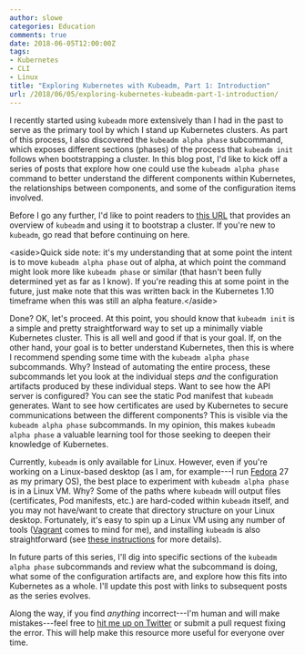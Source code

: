 ```yaml
---
author: slowe
categories: Education
comments: true
date: 2018-06-05T12:00:00Z
tags:
- Kubernetes
- CLI
- Linux
title: "Exploring Kubernetes with Kubeadm, Part 1: Introduction"
url: /2018/06/05/exploring-kubernetes-kubeadm-part-1-introduction/
---
```


I recently started using `kubeadm` more extensively than I had in the past to serve as the primary tool by which I stand up Kubernetes clusters. As part of this process, I also discovered the `kubeadm alpha phase` subcommand, which exposes different sections (phases) of the process that `kubeadm init` follows when bootstrapping a cluster. In this blog post, I'd like to kick off a series of posts that explore how one could use the `kubeadm alpha phase` command to better understand the different components within Kubernetes, the relationships between components, and some of the configuration items involved.<!--more-->

Before I go any further, I'd like to point readers to [this URL][link-1] that provides an overview of `kubeadm` and using it to bootstrap a cluster. If you're new to `kubeadm`, go read that before continuing on here.

&lt;aside&gt;Quick side note: it's my understanding that at some point the intent is to move `kubeadm alpha phase` out of alpha, at which point the command might look more like `kubeadm phase` or similar (that hasn't been fully determined yet as far as I know). If you're reading this at some point in the future, just make note that this was written back in the Kubernetes 1.10 timeframe when this was still an alpha feature.&lt;/aside&gt;

Done? OK, let's proceed. At this point, you should know that `kubeadm init` is a simple and pretty straightforward way to set up a minimally viable Kubernetes cluster. This is all well and good if that is your goal. If, on the other hand, your goal is to better understand Kubernetes, then this is where I recommend spending some time with the `kubeadm alpha phase` subcommands. Why? Instead of automating the entire process, these subcommands let you look at the individual steps _and_ the configuration artifacts produced by these individual steps. Want to see how the API server is configured? You can see the static Pod manifest that `kubeadm` generates. Want to see how certificates are used by Kubernetes to secure communications between the different components? This is visible via the `kubeadm alpha phase` subcommands. In my opinion, this makes `kubeadm alpha phase` a valuable learning tool for those seeking to deepen their knowledge of Kubernetes.

Currently, `kubeadm` is only available for Linux. However, even if you're working on a Linux-based desktop (as I am, for example---I run [Fedora][link-4] 27 as my primary OS), the best place to experiment with `kubeadm alpha phase` is in a Linux VM. Why? Some of the paths where `kubeadm` will output files (certificates, Pod manifests, etc.) are hard-coded within `kubeadm` itself, and you may not have/want to create that directory structure on your Linux desktop. Fortunately, it's easy to spin up a Linux VM using any number of tools ([Vagrant][link-3] comes to mind for me), and installing `kubeadm` is also straightforward (see [these instructions][link-2] for more details).

In future parts of this series, I'll dig into specific sections of the `kubeadm alpha phase` subcommands and review what the subcommand is doing, what some of the configuration artifacts are, and explore how this fits into Kubernetes as a whole. I'll update this post with links to subsequent posts as the series evolves.

Along the way, if you find _anything_ incorrect---I'm human and will make mistakes---feel free to [hit me up on Twitter][link-5] or submit a pull request fixing the error. This will help make this resource more useful for everyone over time.

[link-1]: https://kubernetes.io/docs/setup/independent/create-cluster-kubeadm/
[link-2]: https://kubernetes.io/docs/tasks/tools/install-kubeadm/
[link-3]: https://www.vagrantup.com/
[link-4]: https://getfedora.org/
[link-5]: https://twitter.com/scott_lowe/
